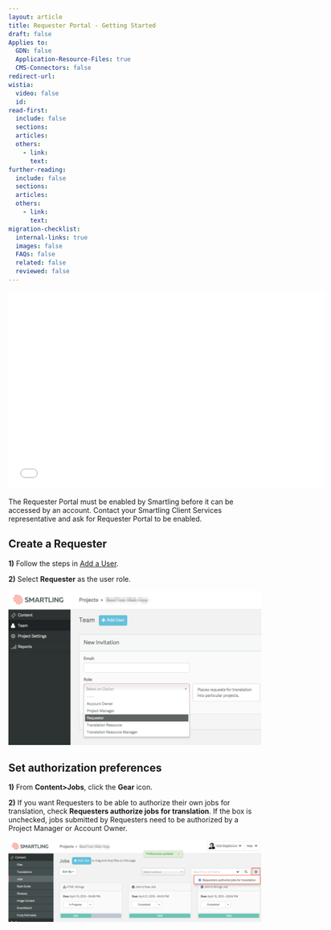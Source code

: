 ```yaml
---
layout: article
title: Requester Portal - Getting Started
draft: false
Applies to:
  GDN: false
  Application-Resource-Files: true
  CMS-Connectors: false
redirect-url:
wistia:
  video: false
  id:
read-first:
  include: false
  sections:
  articles:
  others:
    - link:
      text:
further-reading:
  include: false
  sections:
  articles:
  others:
    - link:
      text:
migration-checklist:
  internal-links: true
  images: false
  FAQs: false
  related: false
  reviewed: false
---
```



<iframe class="wistia_embed" src="//fast.wistia.net/embed/iframe/htxr7wcdar" name="wistia_embed" width="630" height="394" frameborder="0" scrolling="no" allowfullscreen=""></iframe>

The Requester Portal must be enabled by Smartling before it can be accessed by an account. Contact your Smartling Client Services representative and ask for Requester Portal to be enabled.

## Create a Requester

**1)** Follow the steps in [Add a User](/knowledge-base/articles/add-and-manage-users-and-agencies/#add-a-user).

**2)** Select **Requester** as the user role.

![](/uploads/versions/requesterintro1---x----1778-1090x---.png)

## Set authorization preferences

**1)** From **Content&gt;Jobs**, click the **Gear** icon.

**2)** If you want Requesters to be able to authorize their own jobs for translation, check **Requesters authorize jobs for translation**. If the box is unchecked, jobs submitted by Requesters need to be authorized by a Project Manager or Account Owner.

![](/uploads/versions/requestrintro2---x----2450-800x---.png)
